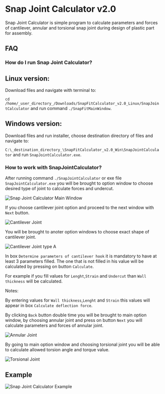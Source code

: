 Snap Joint Calculator v2.0
========

Snap Joint Calculator is simple program to calculate parameters and forces of cantilever, annular and torsional snap joint during design of plastic part for assembly.


FAQ
---

### How do I run Snap Joint Calculator?

Linux version:
--------------
Download files and navigate with terminal to:

`cd /home/_user_directory_/Downloads/SnapFitCalculator_v2.0_Linux/SnapJointCalculator` and run command `./SnapFitMainWindow`.

Windows version:
--------------
Download files and run installer, choose destination directory of files and navigate to:

`C:\_destination_directory_\SnapFitCalculator_v2.0_Win\SnapJointCalculator` and run `SnapJointCalculator.exe`.


### How to work with SnapJointCalculator?

After running command `./SnapJointCalculator` or exe file `SnapJointCalculator.exe` you will be brought to option window to choose desired type of joint to calculate forces and undercut.
 
![Snap Joint Calculator Main Window](https://github.com/Mechanical-Python/SnapFit_Calculator/blob/master/Snap_Joint_Calculator_Main_Window.png)

If you choose cantilever joint option and proceed to the next window with `Next` button.

![Cantilever Joint](https://github.com/Mechanical-Python/SnapFit_Calculator/blob/master/Cantilever_Joint.png)

You will be brought to anoter option windows to choose exact shape of cantilever joint.

![Cantilever Joint type A](https://github.com/Mechanical-Python/SnapFit_Calculator/blob/master/Cantilever_Joint_A1.png)

In box `Determine parameters of cantilever hook` it is mandatory to have at least 3 parameters filled. The one that is not filled in his value will be calculated by pressing on button `Calculate`. 

For example if you fill values for `Lenght`,`Strain` and `Undercut` than `Wall thickness` will be calculated. 

Notes: 

By entering values for `Wall thickness`,`Lenght` and `Strain` this values will appear in box `Calculate deflection force`.

By clicking `Back` button double time you will be brought to main option window, by choosing annular joint and press on button `Next` you will calculate parameters and forces of annular joint.

![Annular Joint](https://github.com/Mechanical-Python/SnapFit_Calculator/blob/master/Annular_Joint.png)

By going to main option window and choosing torsional joint you will be able to calculate allowed torsion angle and torque value. 

![Torsional Joint](https://github.com/Mechanical-Python/SnapFit_Calculator/blob/master/Torsional_Joint.png)

Example
-------

![Snap Joint Calculator Example](https://github.com/Mechanical-Python/SnapFit_Calculator/blob/master/Example_Torsional.png)
